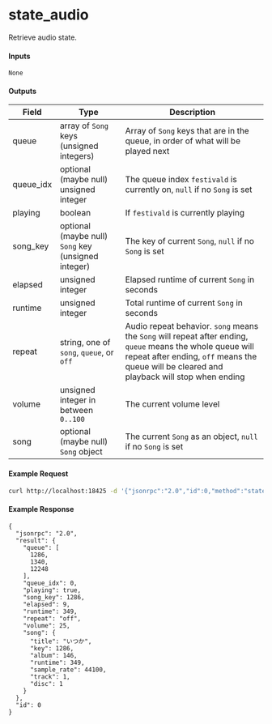 # state_audio
Retrieve audio state.

#### Inputs

`None`

#### Outputs

| Field     | Type                                                | Description |
|-----------|-----------------------------------------------------|-------------|
| queue     | array of `Song` keys (unsigned integers)            | Array of `Song` keys that are in the queue, in order of what will be played next
| queue_idx | optional (maybe null) unsigned integer              | The queue index `festivald` is currently on, `null` if no `Song` is set
| playing   | boolean                                             | If `festivald` is currently playing
| song_key  | optional (maybe null) `Song` key (unsigned integer) | The key of current `Song`, `null` if no `Song` is set
| elapsed   | unsigned integer                                    | Elapsed runtime of current `Song` in seconds
| runtime   | unsigned integer                                    | Total runtime of current `Song` in seconds
| repeat    | string, one of `song`, `queue`, or `off`            | Audio repeat behavior. `song` means the `Song` will repeat after ending, `queue` means the whole queue will repeat after ending, `off` means the queue will be cleared and playback will stop when ending
| volume    | unsigned integer in between `0..100`                | The current volume level
| song      | optional (maybe null) `Song` object                 | The current `Song` as an object, `null` if no `Song` is set


#### Example Request
```bash
curl http://localhost:18425 -d '{"jsonrpc":"2.0","id":0,"method":"state_audio"}'
```

#### Example Response
```
{
  "jsonrpc": "2.0",
  "result": {
    "queue": [
      1286,
      1340,
      12248
    ],
    "queue_idx": 0,
    "playing": true,
    "song_key": 1286,
    "elapsed": 9,
    "runtime": 349,
    "repeat": "off",
    "volume": 25,
    "song": {
      "title": "いつか",
      "key": 1286,
      "album": 146,
      "runtime": 349,
      "sample_rate": 44100,
      "track": 1,
      "disc": 1
    }
  },
  "id": 0
}
```
